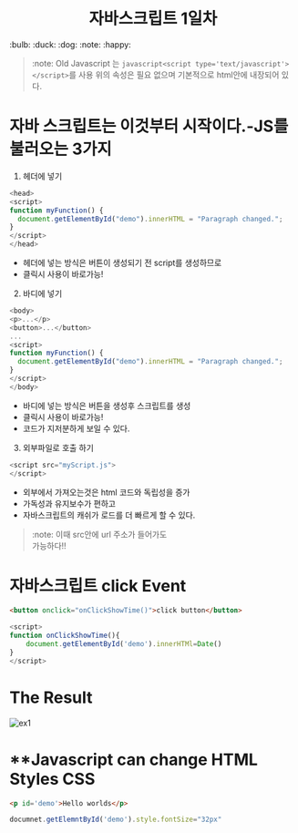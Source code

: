 <h1 align="center">자바스크립트 1일차</h1>
:bulb: :duck: :dog: :note: :happy:
  
  
> :note: Old Javascript 는 ```javascript<script type='text/javascript'></script>```를 사용
> 위의 속성은 필요 없으며 기본적으로 html안에 내장되어 있다.

# **자바 스크립트는 이것부터 시작이다.-JS를 불러오는 3가지**
1. 헤더에 넣기
```javascript
<head>
<script>
function myFunction() {
  document.getElementById("demo").innerHTML = "Paragraph changed.";
}
</script>
</head>
```  

- 헤더에 넣는 방식은 버튼이 생성되기 전 script를 생성하므로  
- 클릭시 사용이 바로가능!  
2. 바디에 넣기
```javascript
<body>
<p>...</p>
<button>...</button>
...
<script>
function myFunction() {
  document.getElementById("demo").innerHTML = "Paragraph changed.";
}
</script>
</body>
```
  
- 바디에 넣는 방식은 버튼을 생성후 스크립트를 생성 
- 클릭시 사용이 바로가능!  
- 코드가 지저분하게 보일 수 있다.  
3. 외부파일로 호출 하기
```javascript
<script src="myScript.js">
</script>
```
- 외부에서 가져오는것은 html 코드와 독립성을 증가
- 가독성과 유지보수가 편하고
- 자바스크립트의 캐쉬가 로드를 더 빠르게 할 수 있다.

>:note: 이때 <script src=""></script> src안에 url 주소가 들어가도  
>가능하다!!

# **자바스크립트 click Event**
```html
<button onclick="onClickShowTime()">click button</button>
```


```javascript
<script>
function onClickShowTime(){
    document.getElementById('demo').innerHTMl=Date()
}
</script>
```
# The Result
![ex1](https://user-images.githubusercontent.com/32647144/65873791-0560cf00-e3bf-11e9-81b7-22deb002cde5.png)

# **Javascript can change HTML Styles CSS
```html
<p id='demo'>Hello worlds</p>
```
```javascript
documnet.getElemntById('demo').style.fontSize="32px"
```